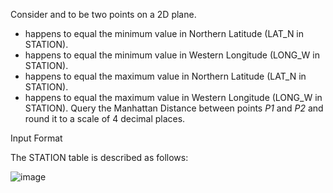 Consider  and  to be two points on a 2D plane.

- happens to equal the minimum value in Northern Latitude (LAT_N in STATION).
- happens to equal the minimum value in Western Longitude (LONG_W in STATION).
- happens to equal the maximum value in Northern Latitude (LAT_N in STATION).
- happens to equal the maximum value in Western Longitude (LONG_W in STATION).
Query the Manhattan Distance between points _P1_ and _P2_ and round it to a scale of 4 decimal places.

Input Format

The STATION table is described as follows:

![image](https://s3.amazonaws.com/hr-challenge-images/9336/1449345840-5f0a551030-Station.jpg)